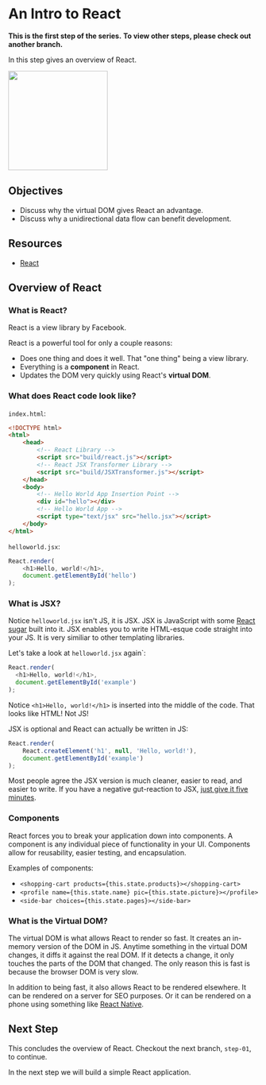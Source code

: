 # An Intro to React

**This is the first step of the series.**
**To view other steps, please check out another branch.**

In this step gives an overview of React.

<img src="http://facebook.github.io/react/img/logo.svg" width="200"/>

## Objectives

* Discuss why the virtual DOM gives React an advantage.
* Discuss why a unidirectional data flow can benefit development.

## Resources

* [React](https://facebook.github.io/react/)

## Overview of React

### What is React?

React is a view library by Facebook.

React is a powerful tool for only a couple reasons:
* Does one thing and does it well. That "one thing" being a view library.
* Everything is a **component** in React.
* Updates the DOM very quickly using React's **virtual DOM**.

### What does React code look like?

`index.html`:
```html
<!DOCTYPE html>
<html>
	<head>
		<!-- React Library -->
		<script src="build/react.js"></script>
		<!-- React JSX Transformer Library -->
		<script src="build/JSXTransformer.js"></script>
	</head>
	<body>
		<!-- Hello World App Insertion Point -->
		<div id="hello"></div>
		<!-- Hello World App -->
		<script type="text/jsx" src="hello.jsx"></script>
	</body>
</html>
```

`helloworld.jsx`:
```js
React.render(
	<h1>Hello, world!</h1>,
	document.getElementById('hello')
);
```

### What is JSX?

Notice `helloworld.jsx` isn't JS, it is JSX.
JSX is JavaScript with some [React sugar](https://facebook.github.io/react/docs/jsx-in-depth.html) built into it.
JSX enables you to write HTML-esque code straight into your JS.
It is very similiar to other templating libraries.

Let's take a look at `helloworld.jsx` again`:
```js
React.render(
  <h1>Hello, world!</h1>,
  document.getElementById('example')
);
```
Notice `<h1>Hello, world!</h1>` is inserted into the middle of the code.
That looks like HTML! Not JS!

JSX is optional and React can actually be written in JS:
```js
React.render(
	React.createElement('h1', null, 'Hello, world!'),
	document.getElementById('example')
);
```
Most people agree the JSX version is much cleaner,
easier to read, and easier to write.
If you have a negative gut-reaction to JSX,
[just give it five minutes](https://signalvnoise.com/posts/3124-give-it-five-minutes).

### Components

React forces you to break your application down into components.
A component is any individual piece of functionality in your UI.
Components allow for reusability, easier testing, and encapsulation.

Examples of components:
* `<shopping-cart products={this.state.products}></shopping-cart>`
* `<profile name={this.state.name} pic={this.state.picture}></profile>`
* `<side-bar choices={this.state.pages}></side-bar>`

### What is the Virtual DOM?

The virtual DOM is what allows React to render so fast.
It creates an in-memory version of the DOM in JS.
Anytime something in the virtual DOM changes, it diffs it against the real DOM.
If it detects a change, it only touches the parts of the DOM that changed.
The only reason this is fast is because the browser DOM is very slow.

In addition to being fast, it also allows React to be rendered elsewhere.
It can be rendered on a server for SEO purposes.
Or it can be rendered on a phone using something like [React Native](https://facebook.github.io/react-native/).

## Next Step

This concludes the overview of React.
Checkout the next branch, `step-01`, to continue.

In the next step we will build a simple React application.
